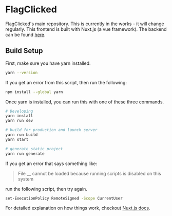 # FlagClicked

FlagClicked's main repository. This is currently in the works - it will change regularly.
This frontend is built with Nuxt.js (a vue framework).
The backend can be found [here](https://github.com/FlagClicked/Backend).

## Build Setup

First, make sure you have yarn installed.
```bash
yarn --version
```
If you get an error from this script, then run the following:
```bash
npm install --global yarn
```
Once yarn is installed, you can run this with one of these three commands.
```bash
# Developing
yarn install
yarn run dev

# build for production and launch server
yarn run build
yarn start

# generate static project
yarn run generate
```
If you get an error that says something like:
> File __ cannot be loaded because running scripts is disabled on this system

run the following script, then try again.
```bash
set-ExecutionPolicy RemoteSigned -Scope CurrentUser 
```


For detailed explanation on how things work, checkout [Nuxt.js docs](https://nuxtjs.org).
